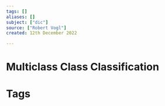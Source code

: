 ```yaml
---
tags: []
aliases: []
subject: ["dic"]
source: ["Robert Vogl"]
created: 12th December 2022

---
```


# Multiclass Class Classification

# Tags